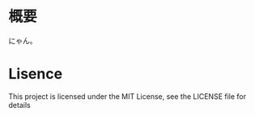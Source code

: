 # 概要

にゃん。

# Lisence

This project is licensed under the MIT License, see the LICENSE file for details
